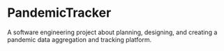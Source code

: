 # PandemicTracker
A software engineering project about planning, designing, and creating a pandemic data aggregation and tracking platform.
